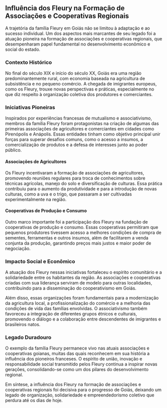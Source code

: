 ## Influência dos Fleury na Formação de Associações e Cooperativas Regionais

A trajetória da família Fleury em Goiás não se limitou à adaptação e ao sucesso individual. Um dos aspectos mais marcantes de seu legado foi a atuação pioneira na formação de associações e cooperativas regionais, que desempenharam papel fundamental no desenvolvimento econômico e social do estado.

### Contexto Histórico

No final do século XIX e início do século XX, Goiás era uma região predominantemente rural, com economia baseada na agricultura de subsistência e no pequeno comércio. A chegada de imigrantes europeus, como os Fleury, trouxe novas perspectivas e práticas, especialmente no que diz respeito à organização coletiva dos produtores e comerciantes.

### Iniciativas Pioneiras

Inspirados por experiências francesas de mutualismo e associativismo, membros da família Fleury foram protagonistas na criação de algumas das primeiras associações de agricultores e comerciantes em cidades como Pirenópolis e Anápolis. Essas entidades tinham como objetivo principal unir forças para superar desafios comuns, como o acesso a insumos, a comercialização de produtos e a defesa de interesses junto ao poder público.

#### Associações de Agricultores

Os Fleury incentivaram a formação de associações de agricultores, promovendo reuniões regulares para troca de conhecimentos sobre técnicas agrícolas, manejo do solo e diversificação de culturas. Essa prática contribuiu para o aumento da produtividade e para a introdução de novas culturas, como a uva e o trigo, que passaram a ser cultivadas experimentalmente na região.

#### Cooperativas de Produção e Consumo

Outro marco importante foi a participação dos Fleury na fundação de cooperativas de produção e consumo. Essas cooperativas permitiram que pequenos produtores tivessem acesso a melhores condições de compra de sementes, ferramentas e outros insumos, além de facilitarem a venda conjunta da produção, garantindo preços mais justos e maior poder de negociação.

### Impacto Social e Econômico

A atuação dos Fleury nessas iniciativas fortaleceu o espírito comunitário e a solidariedade entre os habitantes da região. As associações e cooperativas criadas com sua liderança serviram de modelo para outras localidades, contribuindo para a disseminação do cooperativismo em Goiás.

Além disso, essas organizações foram fundamentais para a modernização da agricultura local, a profissionalização do comércio e a melhoria das condições de vida das famílias envolvidas. O associativismo também favoreceu a integração de diferentes grupos étnicos e culturais, promovendo o diálogo e a colaboração entre descendentes de imigrantes e brasileiros natos.

### Legado Duradouro

O exemplo da família Fleury permanece vivo nas atuais associações e cooperativas goianas, muitas das quais reconhecem em sua história a influência dos pioneiros franceses. O espírito de união, inovação e responsabilidade social transmitido pelos Fleury continua a inspirar novas gerações, consolidando-se como um dos pilares do desenvolvimento regional.

Em síntese, a influência dos Fleury na formação de associações e cooperativas regionais foi decisiva para o progresso de Goiás, deixando um legado de organização, solidariedade e empreendedorismo coletivo que perdura até os dias de hoje.